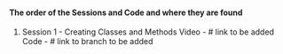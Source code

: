 #### The order of the Sessions and Code and where they are found


1. Session 1 - Creating Classes and Methods
    Video - # link to be added
    Code - # link to branch to be added